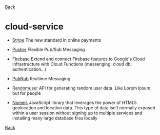 [Back](./)

# cloud-service

+ [Stripe](https://stripe.com) The new standard in online payments
+ [Pusher](https://pusher.com) Flexible Pub/Sub Messaging
+ [Firebase](https://firebase.google.com) Extend and connect Firebase features to Google's Cloud infrastructure with Cloud Functions (messenging, cloud db, authentication...)
+ [PubNub](https://www.pubnub.com) Realtime Messaging

+ [Randomuser](https://randomuser.me) API for generating random user data. Like Lorem Ipsum, but for people
+ [Nomejs](http://nomejs.com)  JavaScript library that leverages the power of HTML5 geolocation and location data. This type of data isn't normally exposed within a user session without signing up to multiple services and installing many large database files locally


[Back](./)
